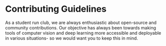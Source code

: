 # Contributing Guidelines

As a student run club, we are always enthusiastic about open-source and community contributions. Our objective has always been towards making tools of computer vision and deep learning more accessible and deployable in various situations- so we would want you to keep this in mind.
